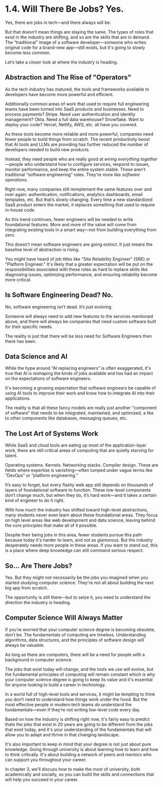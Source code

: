 # 1.4. Will There Be Jobs? Yes.

Yes, there are jobs in tech—and there always will be.

But that doesn’t mean things are staying the same. The types of roles that exist in the industry are shifting, and so are the skills that are in demand. The “traditional” image of a software developer—someone who writes original code for a brand-new app—still exists, but it's going to slowly become less common.

Let’s take a closer look at where the industry is heading.

## Abstraction and The Rise of "Operators"

As the tech industry has matured, the tools and frameworks available to developers have become more powerful and efficient.

Additionally common areas of work that used to require full engineering teams have been turned into SaaS products and businesses. Need to process payments? Stripe. Need user authentication and identity management? Okta. Need a full data warehouse? Snowflake. Want to deploy your code? Vercel, Netlify, AWS, etc. all have you covered.

As these tools become more reliable and more powerful, companies need fewer people to build things from scratch. The recent productivity boost that AI tools and LLMs are providing has further reduced the number of developers needed to build new products.

Instead, they need people who are really good at _wiring everything together_—people who understand how to configure services, respond to issues, monitor performance, and keep the entire system stable. These aren’t traditional “software engineering” roles. They're more like _software operations_.

Right now, many companies still reimplement the same features over and over again: authentication, notifications, analytics dashboards, email templates, etc. But that’s slowly changing. Every time a new standardized SaaS product enters the market, it replaces something that used to require in-house code.

As this trend continues, fewer engineers will be needed to write foundational features. More and more of the value will come from integrating existing tools in a smart way—not from building everything from zero.

This doesn’t mean software engineers are going extinct. It just means the baseline level of abstraction is rising.

You might have heard of job titles like "Site Reliability Engineer" (SRE) or "Platform Engineer." It's likely that a greater expectation will be put on the responsibilities associated with these roles as hard to replace skills like diagnosing issues, optimizing performance, and ensuring reliability become more critical.

## Is Software Engineering Dead? No.

No, software engineering isn’t dead. It’s just evolving.

Someone will always need to add new features to the services mentioned above, and there will always be companies that need custom software built for their specific needs.

The reality is just that there will be less need for Software Engineers then there has been.

## Data Science and AI

While the hype around “AI replacing engineers” is often exaggerated, it's true that AI is reshaping the kinds of jobs available and has had an impact on the expectations of software engineers.

It's becoming a growing expectation that software engineers be capable of using AI tools to improve their work and know how to integrate AI into their applications.

The reality is that all these fancy models are really just another "component of software" that needs to be integrated, maintained, and optimized, a like to other components like databases, messaging queues, etc.

## The Lost Art of Systems Work

While SaaS and cloud tools are eating up most of the application-layer work, there are still critical areas of computing that are quietly starving for talent.

Operating systems. Kernels. Networking stacks. Compiler design. These are fields where expertise is vanishing—often lumped under vague terms like “DevOps” or “platform engineering.”

It’s easy to forget, but every flashy web app still depends on thousands of layers of foundational software to function. These low-level components don’t change much, but when they do, it’s hard work—and it takes a certain kind of engineer to do it right.

With how much the industry has shifted toward high-level abstractions, many students never even learn about these foundational areas. They focus on high level areas like web development and data science, leaving behind the core principles that make all of it possible.

Despite their being jobs in this area, fewer students pursue this path because today it's harder to learn, and not as glamorous. But the industry desperately needs more people in these areas. If you want to stand out, this is a place where deep knowledge can still command serious respect.

## So… Are There Jobs?

Yes. But they might not necessarily be the jobs you imagined when you started studying computer science. They're not all about building the next big app from scratch.

The opportunity is still there—but to seize it, you need to understand the direction the industry is heading.

## Computer Science Will Always Matter

If you’re worried that your computer science degree is becoming obsolete, don’t be. The fundamentals of computing are timeless. Understanding algorithms, data structures, and the principles of software design will always be valuable.

As long as there are computers, there will be a need for people with a background in computer science.

The jobs that exist today will change, and the tools we use will evolve, but the fundamental principles of computing will remain constant which is why your computer science degree is going to keep its value and it's essential for anyone looking to build a career in technology.

In a world full of high-level tools and services, it might be tempting to think you don’t need to understand how things work under the hood. But the most effective people in modern tech teams _do_ understand the fundamentals—even if they’re not writing low-level code every day.

Based on how the industry is shifting right now, it's fairly easy to predict thats the jobs that exist in 20 years are going to be different from the jobs that exist today, and it's your understanding of the fundamentals that will allow you to adapt and thrive in that changing landscape.

It's also important to keep in mind that your degree is not just about pure knowledge. Going through university is about learning how to learn and how to think critically. It's about building a network of peers and mentors who can support you throughout your career.

In chapter 3, we'll discuss how to make the most of university, both academically and socially, so you can build the skills and connections that will help you succeed in your career.

